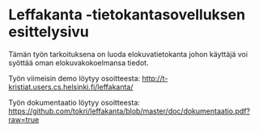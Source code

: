 Leffakanta -tietokantasovelluksen esittelysivu
==============================================

Tämän työn tarkoituksena on luoda elokuvatietokanta johon käyttäjä voi syöttää oman elokuvakokoelmansa tiedot.

Työn viimeisin demo löytyy osoitteesta:
http://t-kristiat.users.cs.helsinki.fi/leffakanta/

Työn dokumentaatio löytyy osoitteesta:
https://github.com/tokri/leffakanta/blob/master/doc/dokumentaatio.pdf?raw=true
